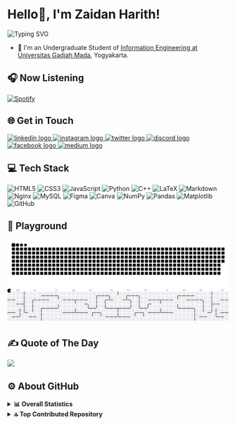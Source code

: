 # Hello👋, I'm **Zaidan Harith**!

<img src="https://readme-typing-svg.demolab.com?font=Fira+Code&duration=1000&pause=500&color=0096C7&random=false&width=435&lines=%F0%9F%92%A4+Dreams...;%E2%9C%A8+Are...;%F0%9F%99%8B+Mine!" alt="Typing SVG" />

- 🏫 I'm an Undergraduate Student of [Information Engineering at Universitas Gadjah Mada](https://sarjana.jteti.ugm.ac.id/program-sarjana/program-studi-teknologi-informasi/), Yogyakarta.

## 🎧 Now Listening

[![Spotify](https://spotify-github-profile.kittinanx.com/api/view.svg?uid=ltai7a017f2942mmq0i56l9fn&cover_image=true&theme=default&show_offline=false&background_color=212121&interchange=true&bar_color=53b14f&bar_color_cover=true)](https://spotify-github-profile.kittinanx.com/api/view.svg?uid=ltai7a017f2942mmq0i56l9fn&redirect=true)

## 🌐 Get in Touch

<div align="left">
  <a href="https://linkedin.com/in/zaidanharith" target="_blank">
    <img src="https://raw.githubusercontent.com/maurodesouza/profile-readme-generator/master/src/assets/icons/social/linkedin/default.svg" width="42" height="30" alt="linkedin logo" style="text-decoration=none"/>
  </a>
  <a href="https://instagram.com/zaidanharith_" target="_blank">
    <img src="https://raw.githubusercontent.com/maurodesouza/profile-readme-generator/master/src/assets/icons/social/instagram/default.svg" width="42" height="30" alt="instagram logo" style="text-decoration=none"/>
  </a>
  <a href="https://x.com/zaidanharith_" target="_blank">
    <img src="https://raw.githubusercontent.com/maurodesouza/profile-readme-generator/master/src/assets/icons/social/twitter/default.svg" width="42" height="30" alt="twitter logo" style="text-decoration=none"/>
  </a>
  <a href="https://discordapp.com/users/762456331587289138" target="_blank">
    <img src="https://raw.githubusercontent.com/maurodesouza/profile-readme-generator/master/src/assets/icons/social/discord/default.svg" width="42" height="30" alt="discord logo" style="text-decoration=none"/>
  </a>
  <a href="https://www.facebook.com/zaidanharith27/" target="_blank">
    <img src="https://raw.githubusercontent.com/maurodesouza/profile-readme-generator/master/src/assets/icons/social/facebook/default.svg" width="42" height="30" alt="facebook logo"style="text-decoration=none" /> 
  </a>
  <a href="https://medium.com/@zaidanharith" target="_blank">
    <img src="https://raw.githubusercontent.com/maurodesouza/profile-readme-generator/master/src/assets/icons/social/medium/default.svg" width="42" height="30" alt="medium logo" style="text-decoration=none"/>
  </a>
</div>

## 💻 Tech Stack

![HTML5](https://img.shields.io/badge/html5-%23E34F26.svg?style=for-the-badge&logo=html5&logoColor=white) ![CSS3](https://img.shields.io/badge/css3-%231572B6.svg?style=for-the-badge&logo=css3&logoColor=white) ![JavaScript](https://img.shields.io/badge/javascript-%23323330.svg?style=for-the-badge&logo=javascript&logoColor=%23F7DF1E) ![Python](https://img.shields.io/badge/python-3670A0?style=for-the-badge&logo=python&logoColor=ffdd54) ![C++](https://img.shields.io/badge/c++-%2300599C.svg?style=for-the-badge&logo=c%2B%2B&logoColor=white) ![LaTeX](https://img.shields.io/badge/latex-%23008080.svg?style=for-the-badge&logo=latex&logoColor=white) ![Markdown](https://img.shields.io/badge/markdown-%23000000.svg?style=for-the-badge&logo=markdown&logoColor=white) ![Nginx](https://img.shields.io/badge/nginx-%23009639.svg?style=for-the-badge&logo=nginx&logoColor=white) ![MySQL](https://img.shields.io/badge/mysql-4479A1.svg?style=for-the-badge&logo=mysql&logoColor=white) ![Figma](https://img.shields.io/badge/figma-%23F24E1E.svg?style=for-the-badge&logo=figma&logoColor=white) ![Canva](https://img.shields.io/badge/Canva-%2300C4CC.svg?style=for-the-badge&logo=Canva&logoColor=white) ![NumPy](https://img.shields.io/badge/numpy-%23013243.svg?style=for-the-badge&logo=numpy&logoColor=white) ![Pandas](https://img.shields.io/badge/pandas-%23150458.svg?style=for-the-badge&logo=pandas&logoColor=white) ![Matplotlib](https://img.shields.io/badge/Matplotlib-%23ffffff.svg?style=for-the-badge&logo=Matplotlib&logoColor=black) ![GitHub](https://img.shields.io/badge/github-%23121011.svg?style=for-the-badge&logo=github&logoColor=white)

## 🛝 Playground

<div>
  <picture>
    <source media="(prefers-color-scheme: dark)" srcset="https://raw.githubusercontent.com/zaidanharith/zaidanharith/output_snake/github-snake-dark.svg" />
    <source media="(prefers-color-scheme: light)" srcset="https://raw.githubusercontent.com/zaidanharith/zaidanharith/output_snake/github-snake.svg" />
    <img alt="github-snake" src="https://raw.githubusercontent.com/zaidanharith/zaidanharith/output_snake/github-snake.svg" />
  </picture>

  <picture>
    <source media="(prefers-color-scheme: dark)" srcset="https://raw.githubusercontent.com/zaidanharith/zaidanharith/output_pacman/pacman-contribution-graph-dark.svg">
    <source media="(prefers-color-scheme: light)" srcset="https://raw.githubusercontent.com/zaidanharith/zaidanharith/output_pacman/pacman-contribution-graph.svg">
    <img alt="pacman contribution graph" src="https://raw.githubusercontent.com/zaidanharith/zaidanharith/output_pacman/pacman-contribution-graph.svg">
  </picture>

## ✍️ Quote of The Day

![](https://quotes-github-readme.vercel.app/api?type=vertical&theme=nightowl)

## ⚙️ About GitHub

<details>
  <summary><b id="-github-statistics-">📊 Overall Statistics</b></summary>
  <p>
    <img src="https://github-readme-stats-lake-tau-65.vercel.app/api?username=zaidanharith&amp;theme=nightowl&amp;hide_border=false&amp;include_all_commits=true&amp;count_private=false" alt=""><br/>
    <img src="https://nirzak-streak-stats.vercel.app/?user=zaidanharith&amp;theme=nightowl&amp;hide_border=false" alt=""><br/>
    <img src="https://github-readme-stats.vercel.app/api/top-langs/?username=zaidanharith&amp;theme=nightowl&amp;hide_border=false&amp;include_all_commits=true&amp;count_private=false&amp;layout=compact" alt="">
  </p>
</details>

<details>
  <summary><b id="-top-contributed-repository-">🔝 Top Contributed Repository</b></summary>
  <p>
    <img src="https://github-contributor-stats.vercel.app/api?username=zaidanharith&amp;limit=5&amp;theme=nightowl&amp;combine_all_yearly_contributions=true" alt="">
  </p>
</details>
